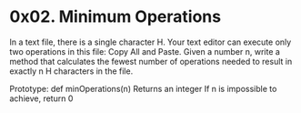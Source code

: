# 0x02. Minimum Operations
In a text file, there is a single character H. Your text editor can execute
only two operations in this file: Copy All and Paste. Given a number n, write
a method that calculates the fewest number of operations needed to result in
exactly n H characters in the file.

Prototype: def minOperations(n)
Returns an integer
If n is impossible to achieve, return 0
